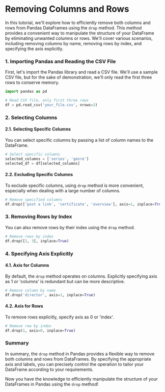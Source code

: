 # Removing Columns and Rows

In this tutorial, we'll explore how to efficiently remove both columns and rows from Pandas DataFrames using the `drop` method. This method provides a convenient way to manipulate the structure of your DataFrame by eliminating unwanted columns or rows. We'll cover various scenarios, including removing columns by name, removing rows by index, and specifying the axis explicitly.

### 1. Importing Pandas and Reading the CSV File

First, let's import the Pandas library and read a CSV file. We'll use a sample CSV file, but for the sake of demonstration, we'll only read the first three rows to conserve memory.

```python
import pandas as pd

# Read CSV file, only first three rows
df = pd.read_csv('your_file.csv', nrows=3)
```

### 2. Selecting Columns

#### 2.1. Selecting Specific Columns

You can select specific columns by passing a list of column names to the DataFrame.

```python
# Select specific columns
selected_columns = ['series', 'genre']
selected_df = df[selected_columns]
```

#### 2.2. Excluding Specific Columns

To exclude specific columns, using `drop` method is more convenient, especially when dealing with a large number of columns.

```python
# Remove specified columns
df.drop(['post a link', 'certificate', 'overview'], axis=1, inplace=True)
```

### 3. Removing Rows by Index

You can also remove rows by their index using the `drop` method.

```python
# Remove rows by index
df.drop([2, 3], inplace=True)
```

### 4. Specifying Axis Explicitly

#### 4.1. Axis for Columns

By default, the `drop` method operates on columns. Explicitly specifying axis as 1 or 'columns' is redundant but can be more descriptive.

```python
# Remove column by name
df.drop('director', axis=1, inplace=True)
```

#### 4.2. Axis for Rows

To remove rows explicitly, specify axis as 0 or 'index'.

```python
# Remove row by index
df.drop(1, axis=0, inplace=True)
```

### Summary

In summary, the `drop` method in Pandas provides a flexible way to remove both columns and rows from DataFrames. By specifying the appropriate axis and labels, you can precisely control the operation to tailor your DataFrame according to your requirements.

Now you have the knowledge to efficiently manipulate the structure of your DataFrames in Pandas using the `drop` method!
